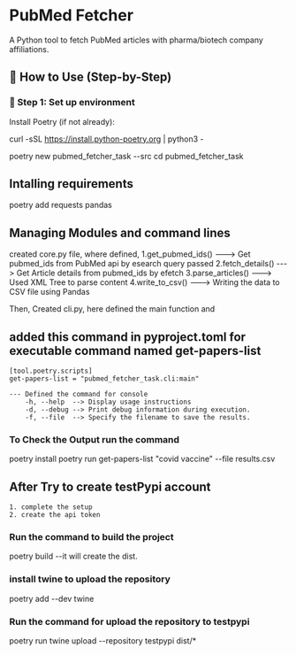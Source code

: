 # PubMed Fetcher

A Python tool to fetch PubMed articles with pharma/biotech company affiliations.


## 🚀 How to Use (Step-by-Step)

### 🔹 Step 1: Set up environment

Install Poetry (if not already):

curl -sSL https://install.python-poetry.org | python3 -

poetry new pubmed_fetcher_task --src
cd pubmed_fetcher_task

## Intalling requirements
poetry add requests pandas

## Managing Modules and command lines
created core.py file, where defined,
    1.get_pubmed_ids()  ---> Get pubmed_ids from PubMed api by esearch query passed
    2.fetch_details()   ---> Get Article details from pubmed_ids by efetch
    3.parse_articles()  ---> Used XML Tree to parse content 
    4.write_to_csv()    ---> Writing the data to CSV file using Pandas

Then, Created cli.py, here defined the main function and 
## added this command in pyproject.toml for executable command named get-papers-list
    [tool.poetry.scripts]
    get-papers-list = "pubmed_fetcher_task.cli:main"

    --- Defined the command for console
        -h, --help  --> Display usage instructions
        -d, --debug --> Print debug information during execution.
        -f, --file  --> Specify the filename to save the results.

### To Check the Output run the command
poetry install
poetry run get-papers-list "covid vaccine" --file results.csv 


## After Try to create testPypi account
    1. complete the setup
    2. create the api token

### Run the command to build the project
poetry build
 --it will create the dist.

### install twine to upload the repository
poetry add --dev twine

### Run the command for upload the repository to testpypi
poetry run twine upload --repository testpypi dist/*




